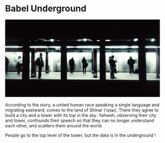 # Babel Underground

![](https://raw.githubusercontent.com/Sn0wAlice/Babel-Underground/main/.github/wall.webp)

According to the story, a united human race speaking a single language and migrating eastward, comes to the land of Shinar (שִׁנְעָר‎). There they agree to build a city and a tower with its top in the sky. Yahweh, observing their city and tower, confounds their speech so that they can no longer understand each other, and scatters them around the world. 

People go to the top level of the tower, but the data is in the underground !
